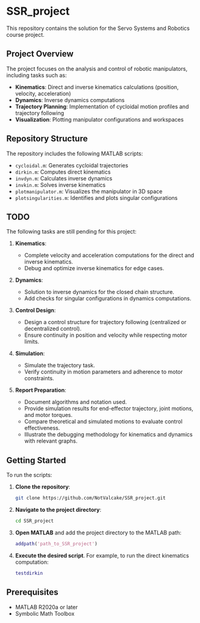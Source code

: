# SSR_project

This repository contains the solution for the Servo Systems and Robotics course project.

## Project Overview

The project focuses on the analysis and control of robotic manipulators, including tasks such as:

- **Kinematics**: Direct and inverse kinematics calculations (position, velocity, acceleration)
- **Dynamics**: Inverse dynamics computations
- **Trajectory Planning**: Implementation of cycloidal motion profiles and trajectory following
- **Visualization**: Plotting manipulator configurations and workspaces

## Repository Structure

The repository includes the following MATLAB scripts:

- `cycloidal.m`: Generates cycloidal trajectories
- `dirkin.m`: Computes direct kinematics
- `invdyn.m`: Calculates inverse dynamics
- `invkin.m`: Solves inverse kinematics
- `plotmanipulator.m`: Visualizes the manipulator in 3D space
- `plotsingularities.m`: Identifies and plots singular configurations

## TODO

The following tasks are still pending for this project:

1. **Kinematics**:
   - Complete velocity and acceleration computations for the direct and inverse kinematics.
   - Debug and optimize inverse kinematics for edge cases.

2. **Dynamics**:
   - Solution to inverse dynamics for the closed chain structure.
   - Add checks for singular configurations in dynamics computations.

3. **Control Design**:
   - Design a control structure for trajectory following (centralized or decentralized control).
   - Ensure continuity in position and velocity while respecting motor limits.

4. **Simulation**:
   - Simulate the trajectory task.
   - Verify continuity in motion parameters and adherence to motor constraints.

5. **Report Preparation**:
   - Document algorithms and notation used.
   - Provide simulation results for end-effector trajectory, joint motions, and motor torques.
   - Compare theoretical and simulated motions to evaluate control effectiveness.
   - Illustrate the debugging methodology for kinematics and dynamics with relevant graphs.

## Getting Started

To run the scripts:

1. **Clone the repository**:

   ```bash
   git clone https://github.com/NotValcake/SSR_project.git
   ```

2. **Navigate to the project directory**:

   ```bash
   cd SSR_project
   ```

3. **Open MATLAB** and add the project directory to the MATLAB path:

   ```matlab
   addpath('path_to_SSR_project')
   ```

4. **Execute the desired script**. For example, to run the direct kinematics computation:

   ```matlab
   testdirkin
   ```

## Prerequisites

- MATLAB R2020a or later
- Symbolic Math Toolbox
